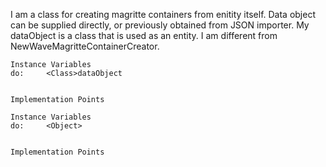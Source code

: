 I am a class for creating magritte containers from enitity itself. Data object can be supplied directly, or previously obtained from JSON importer. 
My dataObject is a class that is used as an entity.
I am different from NewWaveMagritteContainerCreator.

    Instance Variables
	do:		<Class>dataObject


    Implementation Points

    Instance Variables
	do:		<Object>


    Implementation Points